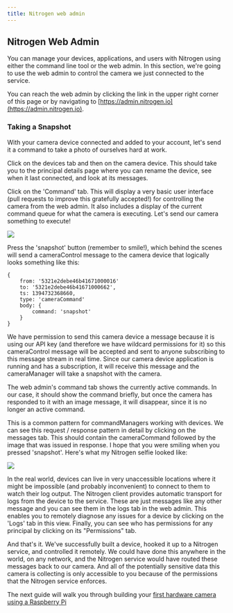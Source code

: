 ```yaml
---
title: Nitrogen web admin
---
```


## Nitrogen Web Admin

You can manage your devices, applications, and users with Nitrogen using either the command line tool or the web admin.  In this section, we're going to use the web admin to control the camera we just connected to the service.

You can reach the web admin by clicking the link in the upper right corner of this page or by navigating to [https://admin.nitrogen.io](https://admin.nitrogen.io).

### Taking a Snapshot

With your camera device connected and added to your account, let's send it a command to take a photo of ourselves hard at work.

Click on the devices tab and then on the camera device. This should take you to the principal details page where you can rename the device, see when it last connected, and look at its messages.

Click on the 'Command' tab. This will display a very basic user interface (pull requests to improve this gratefully accepted!) for controlling the camera from the web admin. It also includes a display of the current command queue for what the camera is executing. Let's send our camera something to execute!

<img src="/images/admin-camera-command.png" style="max-width:100%" />

Press the 'snapshot' button (remember to smile!), which behind the scenes will send a cameraControl message to the camera device that logically looks something like this:

```object
{
    from: '5321e2debe46b41671000016'
    to: '5321e2debe46b41671000662',
    ts: 1394732368660,
    type: 'cameraCommand'
    body: {
        command: 'snapshot'
    }
}
```

We have permission to send this camera device a message because it is using our API key (and therefore we have wildcard permissions for it) so this cameraControl message will be accepted and sent to anyone subscribing to this message stream in real time. Since our camera device application is running and has a subscription, it will receive this message and the cameraManager will take a snapshot with the camera.

The web admin's command tab shows the currently active commands. In our case, it should show the command briefly, but once the camera has responded to it with an image message, it will disappear, since it is no longer an active command.

This is a common pattern for commandManagers working with devices. We can see this request / response pattern in detail by clicking on the messages tab.  This should contain the cameraCommand followed by the image that was issued in response. I hope that you were smiling when you pressed 'snapshot'. Here's what my Nitrogen selfie looked like:

<img src="/images/admin-camera-messages.png" style="max-width:100%" />

In the real world, devices can live in very unaccessible locations where it might be impossible (and probably inconvenient) to connect to them to watch their log output. The Nitrogen client provides automatic transport for logs from the device to the service. These are just messages like any other message and you can see them in the logs tab in the web admin. This enables you to remotely diagnose any issues for a device by clicking on the 'Logs' tab in this view. Finally, you can see who has permissions for any principal by clicking on its "Permissions" tab.

And that's it. We've successfully built a device, hooked it up to a Nitrogen service, and controlled it remotely. We could have done this anywhere in the world, on any network, and the Nitrogen service would have routed these messages back to our camera. And all of the potentially sensitive data this camera is collecting is only accessible to you because of the permissions that the Nitrogen service enforces.

The next guide will walk you through building your [first hardware camera using a Raspberry Pi](/guides/device/setup.html)